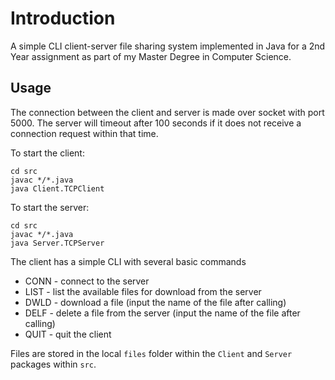 # Introduction

A simple CLI client-server file sharing system implemented in Java for a 2nd Year assignment as part of my Master Degree in Computer Science.

## Usage

The connection between the client and server is made over socket with port 5000. The server will timeout after 100 seconds if it does not receive a connection request within that time.

To start the client:

```
cd src
javac */*.java
java Client.TCPClient
```

To start the server:
```
cd src
javac */*.java
java Server.TCPServer
```

The client has a simple CLI with several basic commands
* CONN - connect to the server
* LIST - list the available files for download from the server
* DWLD - download a file (input the name of the file after calling)
* DELF - delete a file from the server (input the name of the file after calling)
* QUIT - quit the client

Files are stored in the local `files` folder within the `Client` and `Server` packages within `src`.

